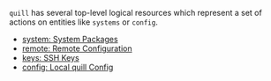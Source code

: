 `quill` has several top-level logical resources which represent a set of actions on entities like `systems` or `config`. 

* [system: System Packages](/quill/resources/systems)
* [remote: Remote Configuration](/quill/resources/remote)
* [keys: SSH Keys](/quill/resources/keys)
* [config: Local quill Config](/quill/resources/config)

[meta:title]: <> (CLI Resources)